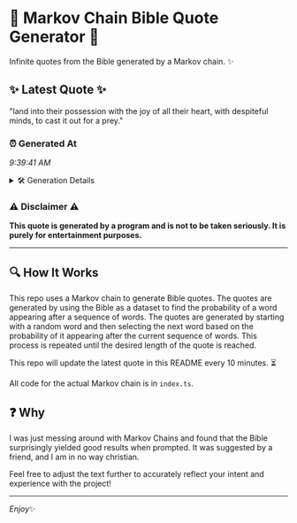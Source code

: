 # 📖 Markov Chain Bible Quote Generator 📖

Infinite quotes from the Bible generated by a Markov chain. ✨

## ✨ Latest Quote ✨
"land into their possession with the joy of all their heart, with despiteful minds, to cast it out for a prey."

### ⏰ Generated At
*9:39:41 AM*

<details>
    <summary>🛠️ Generation Details</summary>
    <p>
        <strong>🌱 Seed:</strong> land<br>
        <strong>🔄 Iterations:</strong> 20<br>
        <strong>📜 Context History:</strong><br>[ land ]: into<br>[ land, into ]: their<br>[ land, into, their ]: possession<br>[ land, into, their, possession ]: with<br>[ land, into, their, possession, with ]: the<br>[ land, into, their, possession, with, the ]: joy<br>[ into, their, possession, with, the, joy ]: of<br>[ their, possession, with, the, joy, of ]: all<br>[ possession, with, the, joy, of, all ]: their<br>[ with, the, joy, of, all, their ]: heart,<br>[ the, joy, of, all, their, heart, ]: with<br>[ joy, of, all, their, heart,, with ]: despiteful<br>[ of, all, their, heart,, with, despiteful ]: minds,<br>[ all, their, heart,, with, despiteful, minds, ]: to<br>[ their, heart,, with, despiteful, minds,, to ]: cast<br>[ heart,, with, despiteful, minds,, to, cast ]: it<br>[ with, despiteful, minds,, to, cast, it ]: out<br>[ despiteful, minds,, to, cast, it, out ]: for<br>[ minds,, to, cast, it, out, for ]: a<br>[ to, cast, it, out, for, a ]: prey.<br>
    </p>
</details>

### ⚠️ Disclaimer ⚠️
**This quote is generated by a program and is not to be taken seriously. It is purely for entertainment purposes.**

---

## 🔍 How It Works

This repo uses a Markov chain to generate Bible quotes. The quotes are generated by using the Bible as a dataset to find the probability of a word appearing after a sequence of words. The quotes are generated by starting with a random word and then selecting the next word based on the probability of it appearing after the current sequence of words. This process is repeated until the desired length of the quote is reached.

This repo will update the latest quote in this README every 10 minutes. ⏳

All code for the actual Markov chain is in `index.ts`.

## ❓ Why

I was just messing around with Markov Chains and found that the Bible surprisingly yielded good results when prompted. 
It was suggested by a friend, and I am in no way christian.

Feel free to adjust the text further to accurately reflect your intent and experience with the project!

---

*Enjoy*✨

